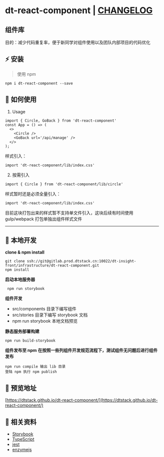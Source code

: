 # dt-react-component | [CHANGELOG](./CHANGELOG.md)

## 组件库
目的：减少代码重复率，便于新同学对组件使用以及团队内部项目的代码优化
## :zap: 安装
> 使用 npm
```plain
npm i dt-react-component --save
```
## :book: 如何使用
1. Usage
```plain
import { Circle, GoBack } from 'dt-react-component'
const App = () => (
  <>
    <Circle />
    <GoBack url='/api/manage' />
  </>
);
```
样式引入：
```plain
import 'dt-react-component/lib/index.css'
```

2. 按需引入
```plain
import { Circle } from 'dt-react-component/lib/circle'
```
样式暂时还是必须全量引入：
```plain
import 'dt-react-component/lib/index.css'
```
目前这块打包出来的样式暂不支持单文件引入，这块后续有时间使用 gulp/webpack 打包单独出组件样式文件

----

## :wrench: 本地开发
**clone & npm install**
```plain
git clone ssh://git@gitlab.prod.dtstack.cn:10022/dt-insight-front/infrastructure/dt-react-component.git
npm install
```
**启动本地服务器**
```plain
 npm run storybook
```
**组件开发**
+ src/components 目录下编写组件
+ src/stories 目录下编写 storybook 文档
+ npm run storybook 本地文档预览  

**静态服务部署构建**
```plain
npm run build-storybook
```
**组件发布至 npm**
**在按照一些列组件开发规范流程下，测试组件无问题后进行组件发布**

```plain
npm run compile 输出 lib 目录
登陆 npm 执行 npm publish
```

## :ferris_wheel: 预览地址
[https://dtstack.github.io/dt-react-component/](https://dtstack.github.io/dt-react-component/)  

## :blue_book: 相关资料
* [Storybook](https://storybook.js.org/)
* [TypeScript](https://www.typescriptlang.org/)
* [jest](https://jestjs.io/)
* [enzymejs](https://enzymejs.github.io/enzyme/)




